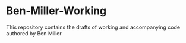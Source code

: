 # Ben-Miller-Working
This repository contains the drafts of working and accompanying code authored by  Ben Miller
